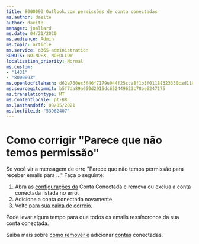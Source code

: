 ```yaml
---
title: 8000093 Outlook.com permissões de conta conectadas
ms.author: daeite
author: daeite
manager: joallard
ms.date: 04/21/2020
ms.audience: Admin
ms.topic: article
ms.service: o365-administration
ROBOTS: NOINDEX, NOFOLLOW
localization_priority: Normal
ms.custom:
- "1431"
- "8000093"
ms.openlocfilehash: d62a760ec3f46f7179e044f25cca8f1b3f01188323330cad11671311eef002e6
ms.sourcegitcommit: b5f7da89a650d2915dc652449623c78be6247175
ms.translationtype: MT
ms.contentlocale: pt-BR
ms.lasthandoff: 08/05/2021
ms.locfileid: "53962407"
---
```

# <a name="how-to-fix-it-looks-like-we-dont-have-permission"></a>Como corrigir "Parece que não temos permissão"

Se você vir a mensagem de erro "Parece que não temos permissão para receber emails para ..." Faça o seguinte:

1. Abra as [configurações da](https://outlook.live.com/mail/options/mail/accounts) Conta Conectada e remova ou exclua a conta conectada listada no erro.
2. Adicione a conta conectada novamente.
3. Volte [para sua caixa de correio.](https://outlook.live.com/mail/inbox)

Pode levar algum tempo para que todos os emails ressíncronos da sua conta conectada.

Saiba mais sobre [como remover e](https://support.office.com/article/0b9a6b95-ff1b-46c1-bf60-d6b3b82c5ac8?wt.mc_id=Office_Outlook_com_Alchemy) adicionar [contas](https://support.office.com/article/c5224df4-5885-4e79-91ba-523aa743f0ba?wt.mc_id=Office_Outlook_com_Alchemy) conectadas.